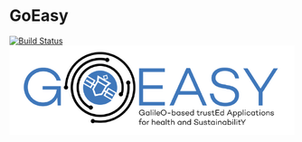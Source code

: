 # GoEasy
[![Build Status](https://travis-ci.org/acutaia/goeasy-ublox_reader.svg?branch=main)](https://travis-ci.org/acutaia/goeasy-ublox_reader)
![image](img/logo_full.png)

